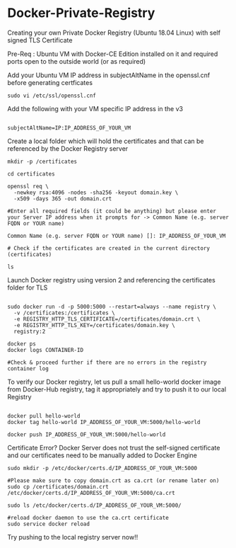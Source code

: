 # Docker-Private-Registry

Creating your own Private Docker Registry (Ubuntu 18.04 Linux) with self signed TLS Certificate

Pre-Req : Ubuntu VM with Docker-CE Edition installed on it and required ports open to the outside world (or as required)

Add your Ubuntu VM IP address in subjectAltName in the openssl.cnf before generating certficates

```
sudo vi /etc/ssl/openssl.cnf

```
Add the following with your VM specific IP address in the v3 

```

subjectAltName=IP:IP_ADDRESS_OF_YOUR_VM

```

Create a local folder which will hold the certificates and that can be referenced by the Docker Registry server

```
mkdir -p /certificates

cd certificates

openssl req \
  -newkey rsa:4096 -nodes -sha256 -keyout domain.key \
  -x509 -days 365 -out domain.crt
  
#Enter all required fields (it could be anything) but please enter your Server IP address when it prompts for -> Common Name (e.g. server FQDN or YOUR name)

Common Name (e.g. server FQDN or YOUR name) []: IP_ADDRESS_OF_YOUR_VM

# Check if the certificates are created in the current directory (certificates)

ls

```

Launch Docker registry using version 2 and referencing the certificates folder for TLS

```

sudo docker run -d -p 5000:5000 --restart=always --name registry \
  -v /certificates:/certificates \
  -e REGISTRY_HTTP_TLS_CERTIFICATE=/certificates/domain.crt \
  -e REGISTRY_HTTP_TLS_KEY=/certificates/domain.key \
  registry:2
  
docker ps
docker logs CONTAINER-ID

#Check & proceed further if there are no errors in the registry container log

```

To verify our Docker registry, let us pull a small hello-world docker image from Docker-Hub registry, tag it appropriately and try to push it to our local Registry

```

docker pull hello-world
docker tag hello-world IP_ADDRESS_OF_YOUR_VM:5000/hello-world

docker push IP_ADDRESS_OF_YOUR_VM:5000/hello-world

```

Certificate Error? Docker Server does not trust the self-signed certificate and our certificates need to be manually added to Docker Engine

```
sudo mkdir -p /etc/docker/certs.d/IP_ADDRESS_OF_YOUR_VM:5000

#Please make sure to copy domain.crt as ca.crt (or rename later on) 
sudo cp /certificates/domain.crt /etc/docker/certs.d/IP_ADDRESS_OF_YOUR_VM:5000/ca.crt

sudo ls /etc/docker/certs.d/IP_ADDRESS_OF_YOUR_VM:5000/

#reload docker daemon to use the ca.crt certificate
sudo service docker reload

```

Try pushing to the local registry server now!!
